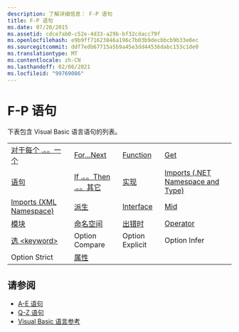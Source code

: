 ```yaml
---
description: 了解详细信息： F-P 语句
title: F-P 语句
ms.date: 07/20/2015
ms.assetid: cdce7ab0-c52e-4d33-a29b-bf32cdacc79f
ms.openlocfilehash: e9b9ff71623846a196c7b03b9decbbcb9b33e0ec
ms.sourcegitcommit: ddf7edb67715a5b9a45e3dd44536dabc153c1de0
ms.translationtype: MT
ms.contentlocale: zh-CN
ms.lasthandoff: 02/06/2021
ms.locfileid: "99769086"
---
```

# <a name="f-p-statements"></a>F-P 语句

下表包含 Visual Basic 语言语句的列表。  
  
|||||  
|---|---|---|---|  
|[对于每个 .。。一个](for-each-next-statement.md)|[For...Next](for-next-statement.md)|[Function](function-statement.md)|[Get](get-statement.md)|  
|[语句](goto-statement.md)|[If .。。Then .。。其它](if-then-else-statement.md)|[实现](implements-statement.md)|[Imports (.NET Namespace and Type)](imports-statement-net-namespace-and-type.md)|  
|[Imports (XML Namespace)](imports-statement-xml-namespace.md)|[派生](inherits-statement.md)|[Interface](interface-statement.md)|[Mid](mid-statement.md)|  
|[模块](module-statement.md)|[命名空间](namespace-statement.md)|[出错时](on-error-statement.md)|[Operator](operator-statement.md)|  
|[选 \<keyword>](option-keyword-statement.md)|Option Compare|Option Explicit|Option Infer|  
|Option Strict|[属性](property-statement.md)|||  
  
## <a name="see-also"></a>请参阅

- [A-E 语句](a-e-statements.md)
- [Q-Z 语句](q-z-statements.md)
- [Visual Basic 语言参考](../index.md)
